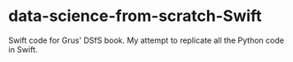 # data-science-from-scratch-Swift
Swift code for Grus' DSfS book. My attempt to replicate all the Python code in Swift. 
